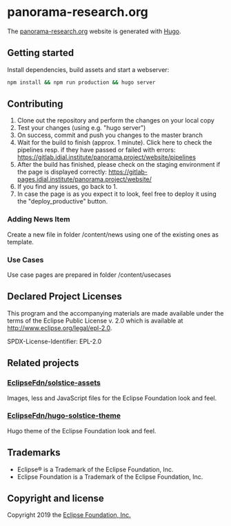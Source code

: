 # panorama-research.org

The [panorama-research.org](https://panorama-research.org) website is generated with [Hugo](https://gohugo.io/documentation/).


## Getting started

Install dependencies, build assets and start a webserver:

```bash
npm install && npm run production && hugo server 
```

## Contributing
1. Clone out the repository and perform the changes on your local copy
2. Test your changes (using e.g. "hugo server")
3. On success, commit and push you changes to the master branch
4. Wait for the build to finish (approx. 1 minute). Click here to check the pipelines resp. if they have passed or failed with errors: https://gitlab.idial.institute/panorama.project/website/pipelines
5. After the build has finished, please check on the staging environment if the page is displayed correctly: https://gitlab-pages.idial.institute/panorama.project/website/
6. If you find any issues, go back to 1.
7. In case the page is as you expect it to look, feel free to deploy it using the "deploy_productive" button.

### Adding News Item
Create a new file in folder /content/news using one of the existing ones as template.

### Use Cases
Use case pages are prepared in folder /content/usecases 

## Declared Project Licenses

This program and the accompanying materials are made available under the terms
of the Eclipse Public License v. 2.0 which is available at
http://www.eclipse.org/legal/epl-2.0.

SPDX-License-Identifier: EPL-2.0

## Related projects

### [EclipseFdn/solstice-assets](https://github.com/EclipseFdn/solstice-assets)

Images, less and JavaScript files for the Eclipse Foundation look and feel.

### [EclipseFdn/hugo-solstice-theme](https://github.com/EclipseFdn/hugo-solstice-theme)

Hugo theme of the Eclipse Foundation look and feel. 

## Trademarks

* Eclipse® is a Trademark of the Eclipse Foundation, Inc.
* Eclipse Foundation is a Trademark of the Eclipse Foundation, Inc.

## Copyright and license

Copyright 2019 the [Eclipse Foundation, Inc.](https://www.eclipse.org) 
